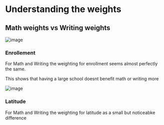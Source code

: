 # Understanding the weights 

## Math weights vs Writing weights 
 
![image](https://github.com/0Domlightning0/MachineLearningOffical/assets/99225898/9b62c251-399a-4de4-9d5f-fdc7a921ed0b)

### Enrollement
For Math and Writing the weighting for enrollment seems almost perfectly the same.

This shows that having a large school doesnt benefit math or writing more

![image](https://github.com/0Domlightning0/MachineLearningOffical/assets/99225898/d426df07-4657-45a7-ab5e-95ab93b4f5eb)

### Latitude 

For Math and Writing the weighting for latitude as a small but noticeabke difference 


